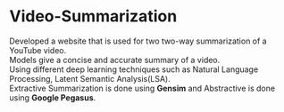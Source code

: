 # Video-Summarization

Developed a website that is used for two two-way summarization of a YouTube video.  
Models give a concise and accurate summary of a video.\
Using different deep learning techniques such as Natural Language Processing, Latent Semantic
Analysis(LSA).\
Extractive Summarization is done using **Gensim** and Abstractive is done using **Google Pegasus**.
